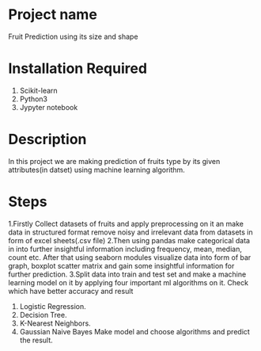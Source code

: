 # Project name
Fruit Prediction using its size and shape
# Installation Required
1. Scikit-learn
2. Python3
3. Jypyter notebook
# Description
In this project we are making prediction of fruits type by its given attributes(in datset) using machine learning algorithm.
# Steps
1.Firstly Collect datasets of fruits and apply preprocessing on it an make data in structured format remove noisy and irrelevant data from datasets in form of excel sheets(.csv file) 
2.Then using pandas make categorical data in into further insightful information including frequency, mean, median, count etc.
After that using seaborn modules visualize data into form of bar graph, boxplot scatter matrix and gain some insightful information for further prediction.
3.Split data into train and test set and make a machine learning model on it by applying four important ml algorithms on it.
Check which have better accuracy and result
1. Logistic Regression.
2. Decision Tree.
3. K-Nearest Neighbors.
4. Gaussian Naive Bayes
Make model and choose algorithms and predict the result.
